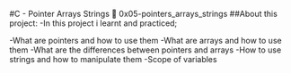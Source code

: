 #C - Pointer Arrays Strings 📃 0x05-pointers_arrays_strings
##About this project:
-In this project i learnt and practiced;

  -What are pointers and how to use them
  -What are arrays and how to use them
  -What are the differences between pointers and arrays
  -How to use strings and how to manipulate them
  -Scope of variables

